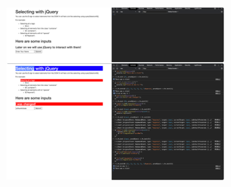 ![](https://github.com/codeaprendiz/_assets/blob/master/html-css-kitchen/jquery-events-part1.png)
![](https://github.com/codeaprendiz/_assets/blob/master/html-css-kitchen/jquery-events-part2.png)
